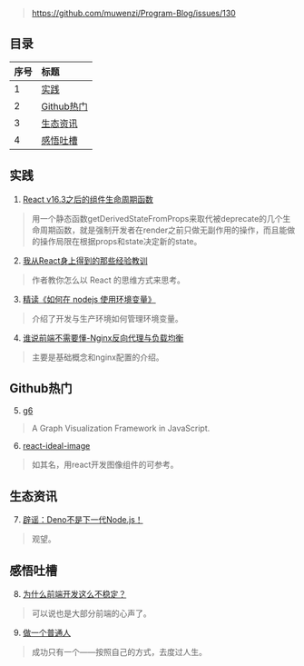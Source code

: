 > https://github.com/muwenzi/Program-Blog/issues/130

## 目录

| 序号 | 标题 |
| :-- | :-- |
| 1 | [实践](#1)|
| 2 | [Github热门](#2)|
| 3 | [生态资讯](#3)|
| 4 | [感悟吐槽](#4)|

<h2 id="1">实践</h2>

1. [React v16.3之后的组件生命周期函数](https://zhuanlan.zhihu.com/p/38030418)
> 用一个静态函数getDerivedStateFromProps来取代被deprecate的几个生命周期函数，就是强制开发者在render之前只做无副作用的操作，而且能做的操作局限在根据props和state决定新的state。

2. [我从React身上得到的那些经验教训](https://mp.weixin.qq.com/s/aJU7FgSLkLb5c1G4WURjNw)
> 作者教你怎么以 React 的思维方式来思考。

3. [精读《如何在 nodejs 使用环境变量》](https://zhuanlan.zhihu.com/p/37931817)
> 介绍了开发与生产环境如何管理环境变量。

4. [谁说前端不需要懂-Nginx反向代理与负载均衡](https://zhuanlan.zhihu.com/p/37931817)
> 主要是基础概念和nginx配置的介绍。

<h2 id="2">Github热门</h2>

5. [g6](https://github.com/antvis/g6)
> A Graph Visualization Framework in JavaScript.

6. [react-ideal-image](https://github.com/stereobooster/react-ideal-image)
> 如其名，用react开发图像组件的可参考。

<h2 id="3">生态资讯</h2>

7. [辟谣：Deno不是下一代Node.js！](https://mp.weixin.qq.com/s/99UHXrKfbk7qYqZwXrZJdg)
> 观望。

<h2 id="4">感悟吐槽</h2>

8. [为什么前端开发这么不稳定？](https://mp.weixin.qq.com/s/5eB18xqhVt3Z5WGGfQJZeg)
> 可以说也是大部分前端的心声了。

9. [做一个普通人](https://mp.weixin.qq.com/s/6P2RAjjCrZGrSXiiXFU_zg)
> 成功只有一个——按照自己的方式，去度过人生。
